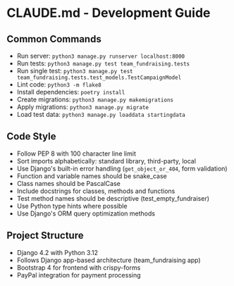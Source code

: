 # CLAUDE.md - Development Guide

## Common Commands
- Run server: `python3 manage.py runserver localhost:8000`
- Run tests: `python3 manage.py test team_fundraising.tests`
- Run single test: `python3 manage.py test team_fundraising.tests.test_models.TestCampaignModel`
- Lint code: `python3 -m flake8`
- Install dependencies: `poetry install`
- Create migrations: `python3 manage.py makemigrations`
- Apply migrations: `python3 manage.py migrate`
- Load test data: `python3 manage.py loaddata startingdata`

## Code Style
- Follow PEP 8 with 100 character line limit
- Sort imports alphabetically: standard library, third-party, local
- Use Django's built-in error handling (`get_object_or_404`, form validation)
- Function and variable names should be snake_case
- Class names should be PascalCase
- Include docstrings for classes, methods and functions
- Test method names should be descriptive (test_empty_fundraiser)
- Use Python type hints where possible
- Use Django's ORM query optimization methods

## Project Structure
- Django 4.2 with Python 3.12
- Follows Django app-based architecture (team_fundraising app)
- Bootstrap 4 for frontend with crispy-forms
- PayPal integration for payment processing